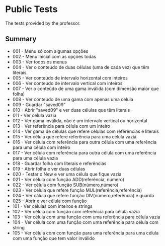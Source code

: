# Public Tests
The tests provided by the professor.

## Summary  
* 001 - Menu só com algumas opções
* 002 - Menu inicial com as opções todas
* 003 - Ver todos os menus
* 004 - Ver o conteúdo de duas células (uma de cada vez) que têm literais
* 005 - Ver conteúdo de intervalo horizontal com inteiros
* 006 - Ver conteúdo de intervalo vertical com inteiros
* 007 - Ver o conteúdo de uma gama inválida (com dimensão maior que folha)
* 008 - Ver conteúdo de uma gama com apenas uma célula
* 009 - Guardar "saved09"
* 010 - Abrir "saved09" e ver duas células que têm literais
* 011 - Ver célula vazia
* 012 - Ver gama inválida, não é um intervalo vertical ou horizontal
* 013 - Ver referência para célula com um inteiro
* 014 - Ver gama de células que refere células com referências e literais
* 015 - Ver célula que refere referência para uma célula vazia
* 016 - Ver célula com referência para outra célula com uma referência para uma célula com inteiro
* 017 - Ver célula com referência para outra célula com uma referência para uma célula vazia
* 018 - Guardar folha com literais e referências
* 019 - Abrir folha e ver duas células
* 020 - Testar o New e ver uma célula que fique vazia
* 021 - Ver célula com função ADD(referência, número)
* 022 - Ver célula com função SUB(número,número)
* 023 - Ver célula que refere função MUL(referência,referência)
* 024 - Ver cálula que refere função DIV(número,referência) e guarda
* 025 - Abrir e ver célula com função
* 101 - Ver células com inteiros e strings
* 102 - Ver célula com função com referência para célula vazia
* 103 - Ver célula com uma função com uma referência para célula vazia
* 104 - Ver célula com uma função com uma referência para célula com string
* 105 - Ver célula com com função para uma referência para uma célula com uma função que tem valor inválido
